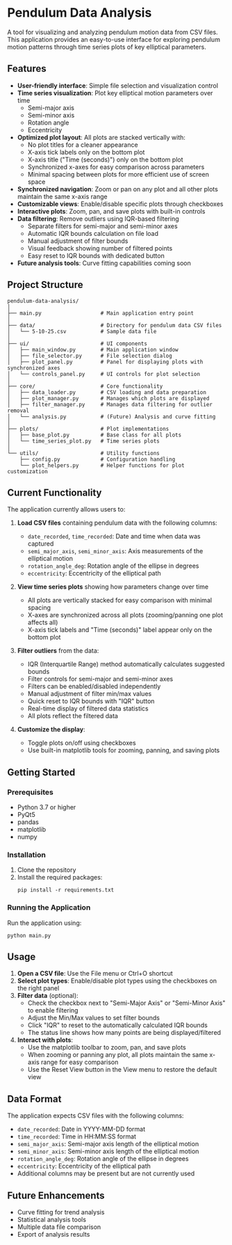 # Pendulum Data Analysis

A tool for visualizing and analyzing pendulum motion data from CSV files. This application provides an easy-to-use interface for exploring pendulum motion patterns through time series plots of key elliptical parameters.

## Features

- **User-friendly interface**: Simple file selection and visualization control
- **Time series visualization**: Plot key elliptical motion parameters over time
  - Semi-major axis
  - Semi-minor axis
  - Rotation angle
  - Eccentricity
- **Optimized plot layout**: All plots are stacked vertically with:
  - No plot titles for a cleaner appearance
  - X-axis tick labels only on the bottom plot
  - X-axis title ("Time (seconds)") only on the bottom plot
  - Synchronized x-axes for easy comparison across parameters
  - Minimal spacing between plots for more efficient use of screen space
- **Synchronized navigation**: Zoom or pan on any plot and all other plots maintain the same x-axis range
- **Customizable views**: Enable/disable specific plots through checkboxes
- **Interactive plots**: Zoom, pan, and save plots with built-in controls
- **Data filtering**: Remove outliers using IQR-based filtering
  - Separate filters for semi-major and semi-minor axes
  - Automatic IQR bounds calculation on file load
  - Manual adjustment of filter bounds
  - Visual feedback showing number of filtered points
  - Easy reset to IQR bounds with dedicated button
- **Future analysis tools**: Curve fitting capabilities coming soon

## Project Structure

```
pendulum-data-analysis/
│
├── main.py                   # Main application entry point
│
├── data/                     # Directory for pendulum data CSV files
│   └── 5-10-25.csv           # Sample data file
│
├── ui/                       # UI components
│   ├── main_window.py        # Main application window
│   ├── file_selector.py      # File selection dialog
│   ├── plot_panel.py         # Panel for displaying plots with synchronized axes
│   └── controls_panel.py     # UI controls for plot selection
│
├── core/                     # Core functionality
│   ├── data_loader.py        # CSV loading and data preparation
│   ├── plot_manager.py       # Manages which plots are displayed
│   ├── filter_manager.py     # Manages data filtering for outlier removal
│   └── analysis.py           # (Future) Analysis and curve fitting
│
├── plots/                    # Plot implementations
│   ├── base_plot.py          # Base class for all plots
│   └── time_series_plot.py   # Time series plots
│
└── utils/                    # Utility functions
    ├── config.py             # Configuration handling
    └── plot_helpers.py       # Helper functions for plot customization
```

## Current Functionality

The application currently allows users to:

1. **Load CSV files** containing pendulum data with the following columns:
   - `date_recorded`, `time_recorded`: Date and time when data was captured
   - `semi_major_axis`, `semi_minor_axis`: Axis measurements of the elliptical motion
   - `rotation_angle_deg`: Rotation angle of the ellipse in degrees
   - `eccentricity`: Eccentricity of the elliptical path

2. **View time series plots** showing how parameters change over time
   - All plots are vertically stacked for easy comparison with minimal spacing
   - X-axes are synchronized across all plots (zooming/panning one plot affects all)
   - X-axis tick labels and "Time (seconds)" label appear only on the bottom plot

3. **Filter outliers** from the data:
   - IQR (Interquartile Range) method automatically calculates suggested bounds
   - Filter controls for semi-major and semi-minor axes
   - Filters can be enabled/disabled independently
   - Manual adjustment of filter min/max values
   - Quick reset to IQR bounds with "IQR" button
   - Real-time display of filtered data statistics
   - All plots reflect the filtered data

4. **Customize the display**:
   - Toggle plots on/off using checkboxes
   - Use built-in matplotlib tools for zooming, panning, and saving plots

## Getting Started

### Prerequisites

- Python 3.7 or higher
- PyQt5
- pandas
- matplotlib
- numpy

### Installation

1. Clone the repository
2. Install the required packages:
   ```
   pip install -r requirements.txt
   ```

### Running the Application

Run the application using:

```
python main.py
```

## Usage

1. **Open a CSV file**: Use the File menu or Ctrl+O shortcut
2. **Select plot types**: Enable/disable plot types using the checkboxes on the right panel
3. **Filter data** (optional):
   - Check the checkbox next to "Semi-Major Axis" or "Semi-Minor Axis" to enable filtering
   - Adjust the Min/Max values to set filter bounds
   - Click "IQR" to reset to the automatically calculated IQR bounds
   - The status line shows how many points are being displayed/filtered
4. **Interact with plots**: 
   - Use the matplotlib toolbar to zoom, pan, and save plots
   - When zooming or panning any plot, all plots maintain the same x-axis range for easy comparison
   - Use the Reset View button in the View menu to restore the default view

## Data Format

The application expects CSV files with the following columns:
- `date_recorded`: Date in YYYY-MM-DD format
- `time_recorded`: Time in HH:MM:SS format
- `semi_major_axis`: Semi-major axis length of the elliptical motion
- `semi_minor_axis`: Semi-minor axis length of the elliptical motion
- `rotation_angle_deg`: Rotation angle of the ellipse in degrees
- `eccentricity`: Eccentricity of the elliptical path
- Additional columns may be present but are not currently used

## Future Enhancements

- Curve fitting for trend analysis
- Statistical analysis tools
- Multiple data file comparison
- Export of analysis results
